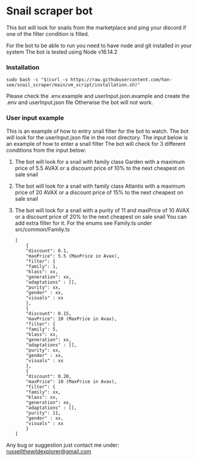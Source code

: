 # Snail scraper bot

This bot will look for snails from the marketplace and ping your discord if one of the filter condition is filled.

For the bot to be able to run you need to have node and git installed in your system
The bot is tested using Node v16.14.2

### Installation

`sudo bash -c "$(curl -s https://raw.githubusercontent.com/han-see/snail_scraper/main/vm_script/installation.sh)"`

Please check the .env.example and userInput.json.example and create the .env and userInput.json file
Otherwise the bot will not work.

### User input example

This is an example of how to entry snail filter for the bot to watch. The bot will look for the userInput.json file in the root directory.
The input below is an example of how to enter a snail filter
The bot will check for 3 different conditions from the input below:

1. The bot will look for a snail with family class Garden with a maximum price of 5.5 AVAX or a discount price of 10% to the next cheapest on sale snail
2. The bot will look for a snail with family class Atlantis with a maximum price of 20 AVAX or a discount price of 15% to the next cheapest on sale snail
3. The bot will look for a snail with a purity of 11 and maxPrice of 10 AVAX or a discount price of 20% to the next cheapest on sale snail
   You can add extra filter for it. For the enums see Family.ts under src/common/Family.ts

   ```
   [
       {
       "discount": 0.1,
       "maxPrice": 5.5 (MaxPrice in Avax),
       "filter": {
       "family": 1,
       "klass": xx,
       "generation": xx,
       "adaptations" : [],
       "purity": xx,
       "gender" : xx,
       "visuals" : xx
       },
       {
       "discount": 0.15,
       "maxPrice": 20 (MaxPrice in Avax),
       "filter": {
       "family": 5,
       "klass": xx,
       "generation": xx,
       "adaptations" : [],
       "purity": xx,
       "gender" : xx,
       "visuals" : xx
       },
       {
       "discount": 0.20,
       "maxPrice": 10 (MaxPrice in Avax),
       "filter": {
       "family": xx,
       "klass": xx,
       "generation": xx,
       "adaptations" : [],
       "purity": 11,
       "gender" : xx,
       "visuals" : xx
       }
   ]
   ```

Any bug or suggestion just contact me under:
russellthewildexplorer@gmail.com
